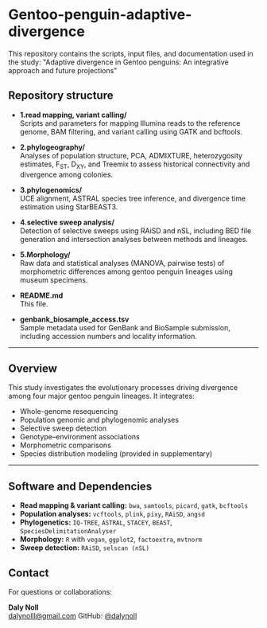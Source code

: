 # Gentoo-penguin-adaptive-divergence

This repository contains the scripts, input files, and documentation used in the study:
"Adaptive divergence in Gentoo penguins: An integrative approach and future projections"

## Repository structure

- **1.read mapping, variant calling/**  
  Scripts and parameters for mapping Illumina reads to the reference genome, BAM filtering, and variant calling using GATK and bcftools.

- **2.phylogeography/**  
  Analyses of population structure, PCA, ADMIXTURE, heterozygosity estimates, F<sub>ST</sub>, D<sub>XY</sub>, and Treemix to assess historical connectivity and divergence among colonies.

- **3.phylogenomics/**  
    UCE alignment, ASTRAL species tree inference, and divergence time estimation using StarBEAST3.

- **4.selective sweep analysis/**  
  Detection of selective sweeps using RAiSD and nSL, including BED file generation and intersection analyses between methods and lineages.

- **5.Morphology/**  
  Raw data and statistical analyses (MANOVA, pairwise tests) of morphometric differences among gentoo penguin lineages using museum specimens.

- **README.md**  
  This file.

- **genbank_biosample_access.tsv**  
  Sample metadata used for GenBank and BioSample submission, including accession numbers and locality information.

---

## Overview
This study investigates the evolutionary processes driving divergence among four major gentoo penguin lineages. It integrates:

- Whole-genome resequencing
- Population genomic and phylogenomic analyses
- Selective sweep detection
- Genotype–environment associations
- Morphometric comparisons
- Species distribution modeling (provided in supplementary)

---

## Software and Dependencies

- **Read mapping & variant calling:** `bwa`, `samtools`, `picard`, `gatk`, `bcftools`
- **Population analyses:** `vcftools`, `plink`, `pixy`, `RAiSD`, `angsd`
- **Phylogenetics:** `IQ-TREE`, `ASTRAL`, `STACEY`, `BEAST`, `SpeciesDelimitationAnalyser`
- **Morphology:** `R` with `vegan`, `ggplot2`, `factoextra`, `mvtnorm`
- **Sweep detection:** `RAiSD`, `selscan (nSL)`


## Contact

For questions or collaborations:

**Daly Noll**  
dalynolll@gmail.com
GitHub: [@dalynoll](https://github.com/dalynoll)
